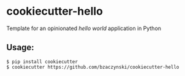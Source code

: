 # cookiecutter-hello

Template for an opinionated *hello world* application in Python

## Usage:

```shell
$ pip install cookiecutter
$ cookiecutter https://github.com/bzaczynski/cookiecutter-hello
```
